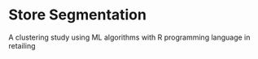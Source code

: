 # Store Segmentation
A clustering study using ML algorithms with R programming language in retailing

